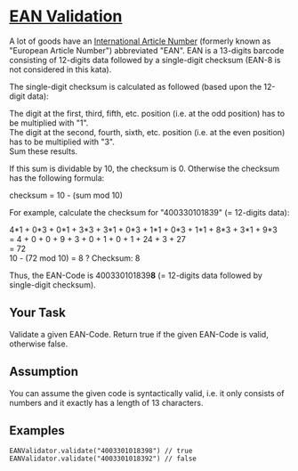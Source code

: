 # [EAN Validation](https://www.codewars.com/kata/ean-validation "https://www.codewars.com/kata/55563df50dda59adf900004d")

A lot of goods have an <a href="https://en.wikipedia.org/wiki/International_Article_Number_%28EAN%29"> International Article Number</a> (formerly known as "European Article Number") abbreviated "EAN". EAN is a 13-digits barcode consisting of 12-digits data followed by a single-digit checksum (EAN-8 is not considered in this kata).

The single-digit checksum is calculated as followed (based upon the 12-digit data):

The digit at the first, third, fifth, etc. position (i.e. at the odd position) has to be multiplied with "1". 
<br>The digit at the second, fourth, sixth, etc. position (i.e. at the even position) has to be multiplied with "3".<br>
Sum these results. <br>

If this sum is dividable by 10, the checksum is 0. Otherwise the checksum has the following formula:

  checksum = 10 - (sum mod 10)

For example, calculate the checksum for "400330101839" (= 12-digits data):<br>

4\*1 + 0\*3 + 0\*1 + 3\*3 + 3\*1 + 0\*3 + 1\*1 + 0\*3 + 1\*1 + 8\*3 + 3\*1 + 9\*3<br>
= 4 + 0 + 0 + 9 + 3 + 0 + 1 + 0 + 1 + 24 + 3 + 27 <br>
= 72<br>
10 - (72 mod 10) = 8 ? Checksum: 8<br>

Thus, the EAN-Code is 400330101839<b>8</b> (= 12-digits data followed by single-digit checksum).
 
<h2>Your Task</h2>
Validate a given EAN-Code. Return true if the given EAN-Code is valid, otherwise false.

<h2>Assumption</h2>
You can assume the given code is syntactically valid, i.e. it only consists of numbers and it exactly has a length of 13 characters.

<h2>Examples</h2>

```
EANValidator.validate("4003301018398") // true
EANValidator.validate("4003301018392") // false
```